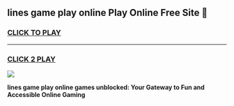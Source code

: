 
## lines game play online Play Online Free Site 👋
<h3>
<a href="https://download.freeplayer.one?title=lines_game_play_online&ref=21F">CLICK TO PLAY</a></h3>
<hr>

<h3>
<a href="https://download.freeplayer.one?title=lines_game_play_online&ref=21F">CLICK 2 PLAY</a>
  
</h3>

<a href="https://download.freeplayer.one?title=lines_game_play_online&ref=21F"><img src="https://cdnb.artstation.com/p/assets/images/images/032/539/853/original/anto-thomas-button-gif.gif"></a>


**lines game play online games unblocked: Your Gateway to Fun and Accessible Online Gaming**
